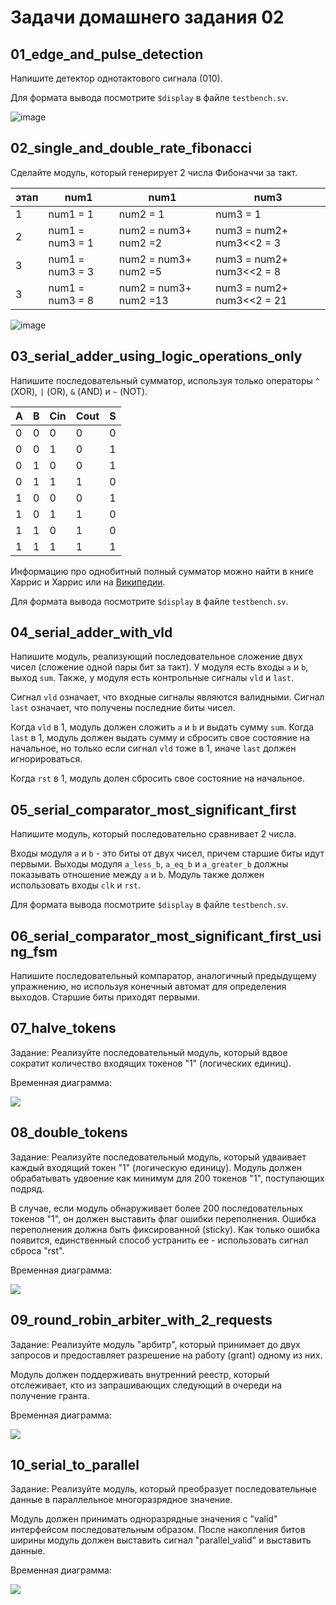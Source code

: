 # Задачи домашнего задания 02

## 01_edge_and_pulse_detection

Напишите детектор однотактового сигнала (010).

Для формата вывода посмотрите
`$display` в файле `testbench.sv`.

![image](https://github.com/user-attachments/assets/b863bbe3-7da0-4523-a163-36ba5cb41e4d)

## 02_single_and_double_rate_fibonacci

Сделайте модуль, который генерирует 2 числа Фибоначчи за такт.

|этап  |num1             | num1                  | num3        |
|------|-----------------|-----------------------|-------------|
|1     | num1 = 1        |     num2 = 1          | num3  = 1   |
|2     |num1 = num3 = 1  |   num2 = num3+ num2 =2| num3 = num2+ num3<<2 = 3|
|3     | num1 = num3 = 3 |   num2 = num3+ num2 =5| num3 = num2+ num3<<2 = 8|
|3     | num1 = num3 = 8 |   num2 = num3+ num2 =13| num3 = num2+ num3<<2 = 21|


![image](https://github.com/user-attachments/assets/8f801461-2983-495d-b923-7adae95757b7)



## 03_serial_adder_using_logic_operations_only

Напишите последовательный сумматор, используя только операторы `^` (XOR), `|` (OR),
`&` (AND) и `~` (NOT).


|A|	B|	Cin |Cout	 |S|
|-|--|------|------|-|
|0|	0|	0	|0	     |0|
|0|	0|	1	|0	     |1|
|0|	1|	0	|0	     |1|
|0|	1|	1	|1	     |0|
|1|	0|	0	|0	     |1|
|1|	0|	1	|1	     |0|
|1|	1|	0	|1	     |0|
|1|	1|	1	|1	     |1|


Информацию про однобитный полный сумматор можно найти в книге Харрис и Харрис
или на [Википедии](https://en.wikipedia.org/wiki/Adder_(electronics)#Full_adder).

Для формата вывода посмотрите
`$display` в файле `testbench.sv`.

## 04_serial_adder_with_vld

Напишите модуль, реализующий последовательное сложение двух чисел (сложение
одной пары бит за такт). У модуля есть входы `a` и `b`, выход `sum`.
Также, у модуля есть контрольные сигналы `vld` и `last`.

Сигнал `vld` означает, что входные сигналы являются валидными. Сигнал `last`
означает, что получены последние биты чисел.

Когда `vld` в 1, модуль должен сложить `a` и `b` и выдать сумму `sum`.
Когда `last` в 1, модуль должен выдать сумму и сбросить свое состояние на
начальное, но только если сигнал `vld` тоже в 1, иначе `last` должен игнорироваться.

Когда `rst` в 1, модуль долен сбросить свое состояние на начальное.

## 05_serial_comparator_most_significant_first

Напишите модуль, который последовательно сравнивает 2 числа.

Входы модуля `a` и `b` - это биты от двух чисел, причем старшие биты идут первыми.
Выходы модуля `a_less_b`, `a_eq_b` и `a_greater_b` должны показывать отношение между
`a` и `b`.
Модуль также должен использовать входы `clk` и `rst`.

Для формата вывода посмотрите
`$display` в файле `testbench.sv`.

## 06_serial_comparator_most_significant_first_using_fsm

Напишите последовательный компаратор, аналогичный предыдущему упражнению, но
используя конечный автомат для определения выходов.
Старшие биты приходят первыми.

## 07_halve_tokens

Задание:
Реализуйте последовательный модуль, который вдвое сократит количество входящих токенов "1" (логических единиц).

Временная диаграмма:

![](../doc/homework2/02_07_01_halve_tokens.png)

## 08_double_tokens

Задание:
Реализуйте последовательный модуль, который удваивает каждый входящий токен "1" (логическую единицу).
Модуль должен обрабатывать удвоение как минимум для 200 токенов "1", поступающих подряд.

В случае, если модуль обнаруживает более 200 последовательных токенов "1", он должен выставить
флаг ошибки переполнения. Ошибка переполнения должна быть фиксированной (sticky). Как только ошибка появится,
единственный способ устранить ее - использовать сигнал сброса "rst".

Временная диаграмма:

![](../doc/homework2/02_08_01_double_tokens.png)

## 09_round_robin_arbiter_with_2_requests

Задание:
Реализуйте модуль "арбитр", который принимает до двух запросов
и предоставляет разрешение на работу (grant) одному из них.

Модуль должен поддерживать внутренний реестр, который отслеживает,
кто из запрашивающих следующий в очереди на получение гранта.

Временная диаграмма:

![](../doc/homework2/02_09_01_rr_arbiter_2_req.png)

## 10_serial_to_parallel

Задание:
Реализуйте модуль, который преобразует последовательные данные
в параллельное многоразрядное значение.

Модуль должен принимать одноразрядные значения с "valid" интерфейсом последовательным образом.
После накопления битов ширины модуль должен выставить сигнал "parallel_valid"
и выставить данные.

Временная диаграмма:

![](../doc/homework2/02_10_01_serial_to_parallel.png)
